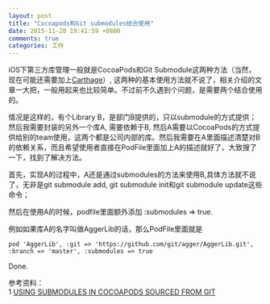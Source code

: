 ```yaml
---
layout: post
title: "Cocoapods和Git submodules结合使用"
date: 2015-11-20 19:41:59 +0800
comments: true
categories: 工作
---
```


iOS下第三方库管理一般就是CocoaPods和Git Submodule这两种方法（当然，现在可能还需要加上[Carthage](https://github.com/Carthage/Carthage)）, 这两种的基本使用方法就不说了，相关介绍的文章一大把，一般用起来也比较简单。不过前不久遇到个问题，是需要两个结合使用的。

情况是这样的，有个Library B，是部门B提供的，只以submodule的方式提供；然后我需要封装的另外一个库A, 需要依赖于B, 然后A需要以CocoaPods的方式提供给别的team使用，这两个都是公司内部的库。然后我需要在A里面描述清楚对B的依赖关系，而且希望使用者直接在PodFile里面加上A的描述就好了，大致搜了一下，找到了解决方法。

首先，实现A的过程中，A还是通过submodules的方法来使用B,具体方法就不说了，无非是git submodule add, git submodule init和git submodule update这些命令；

然后在使用A的时候，podfile里面额外添加 :submodules => true.

例如如果库A的名字叫做AggerLib的话，那么PodFile里面就是

	pod 'AggerLib', :git => 'https://github.com/git/agger/AggerLib.git', :branch => 'master', :submodules => true
	
Done.

参考资料：  
1 [USING SUBMODULES IN COCOAPODS SOURCED FROM GIT](http://www.geero.net/2014/06/using-submodules-in-cocoapods-sourced-from-git/)			
